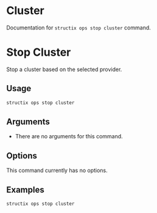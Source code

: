 # Cluster

Documentation for `structix ops stop cluster` command.

# Stop Cluster

Stop a cluster based on the selected provider.

## Usage

```bash
structix ops stop cluster
```

## Arguments

-   There are no arguments for this command.

## Options

This command currently has no options.

## Examples

```bash
structix ops stop cluster
```